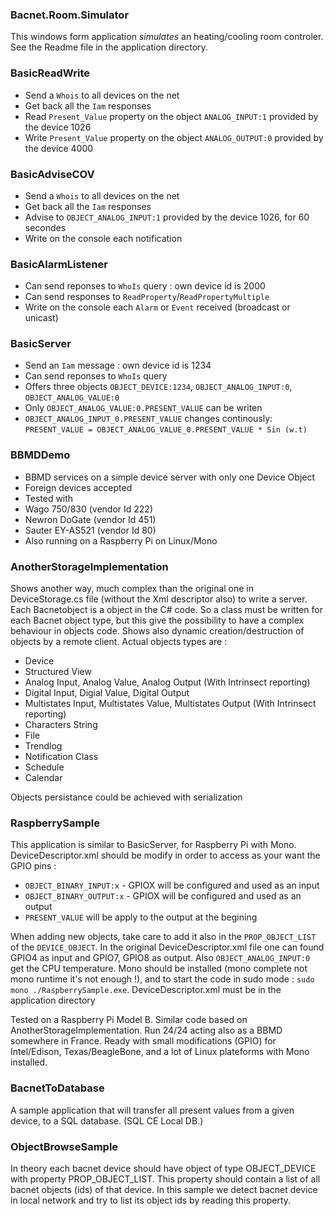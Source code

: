 ### Bacnet.Room.Simulator

This windows form application *simulates* an heating/cooling room controler. See the Readme file in the application directory.

### BasicReadWrite

* Send a `Whois` to all devices on the net
* Get back all the `Iam` responses
* Read `Present_Value` property on the object `ANALOG_INPUT:1` provided by the device 1026
* Write `Present_Value` property on the object `ANALOG_OUTPUT:0` provided by the device 4000

### BasicAdviseCOV

* Send a `Whois` to all devices on the net
* Get back all the `Iam` responses
* Advise to `OBJECT_ANALOG_INPUT:1` provided by the device 1026, for 60 secondes
* Write on the console each notification

### BasicAlarmListener

* Can send reponses to `WhoIs` query : own device id is 2000
* Can send responses to `ReadProperty`/`ReadPropertyMultiple`
* Write on the console each `Alarm` or `Event` received (broadcast or unicast)

### BasicServer

* Send an `Iam` message : own device id is 1234
* Can send reponses to `WhoIs` query
* Offers three objects `OBJECT_DEVICE:1234`, `OBJECT_ANALOG_INPUT:0`, `OBJECT_ANALOG_VALUE:0`
* Only `OBJECT_ANALOG_VALUE:0.PRESENT_VALUE` can be writen
* `OBJECT_ANALOG_INPUT_0.PRESENT_VALUE` changes continously: `PRESENT_VALUE = OBJECT_ANALOG_VALUE_0.PRESENT_VALUE * Sin (w.t)`

### BBMDDemo

* BBMD services on a simple device server with only one Device Object
* Foreign devices accepted
* Tested with
 * Wago 750/830 (vendor Id 222)
 * Newron DoGate (vendor Id 451)
 * Sauter EY-AS521 (vendor Id 80)
* Also running on a Raspberry Pi on Linux/Mono

### AnotherStorageImplementation

Shows another way, much complex than the original one in DeviceStorage.cs file (without the Xml descriptor also) to write a server. Each Bacnetobject is a object in the C# code. So a class must be written for each Bacnet object type, but this give the possibility to have a complex behaviour in objects code. Shows also dynamic creation/destruction of objects by a remote client. Actual objects types are :

* Device
* Structured View
* Analog Input, Analog Value, Analog Output (With Intrinsect reporting)
* Digital Input, Digial Value, Digital Output
* Multistates Input, Multistates Value, Multistates Output (With Intrinsect reporting)
* Characters String
* File
* Trendlog
* Notification Class
* Schedule
* Calendar


Objects persistance could be achieved with serialization

### RaspberrySample

This application is similar to BasicServer, for Raspberry Pi with Mono. DeviceDescriptor.xml should be modify in order to access as your want the GPIO pins :

* `OBJECT_BINARY_INPUT:x` - GPIOX will be configured and used as an input
* `OBJECT_BINARY_OUTPUT:x` - GPIOX will be configured and used as an output
* `PRESENT_VALUE` will be apply to the output at the begining

When adding new objects, take care to add it also in the `PROP_OBJECT_LIST` of the `DEVICE_OBJECT`. In the original DeviceDescriptor.xml file one can found GPIO4 as input and GPIO7, GPIO8 as output. Also `OBJECT_ANALOG_INPUT:0` get the CPU temperature. Mono should be installed (mono complete not mono runtime it's not enough !), and to start the code in sudo mode : `sudo mono ./RaspberrySample.exe`. DeviceDescriptor.xml must be in the application directory

Tested on a Raspberry Pi Model B. Similar code based on AnotherStorageImplementation. Run 24/24 acting also as a BBMD somewhere in France. Ready with small modifications (GPIO) for Intel/Edison, Texas/BeagleBone, and a  lot of Linux plateforms with Mono installed.

### BacnetToDatabase

A sample application that will transfer all present values from a given device, to a SQL database. (SQL CE Local DB.)

### ObjectBrowseSample

In theory each bacnet device should have object of type OBJECT_DEVICE with property PROP_OBJECT_LIST. This property should contain a list of all bacnet objects (ids) of that device. In this sample we detect bacnet device in local network and try to list its object ids by reading this property. 